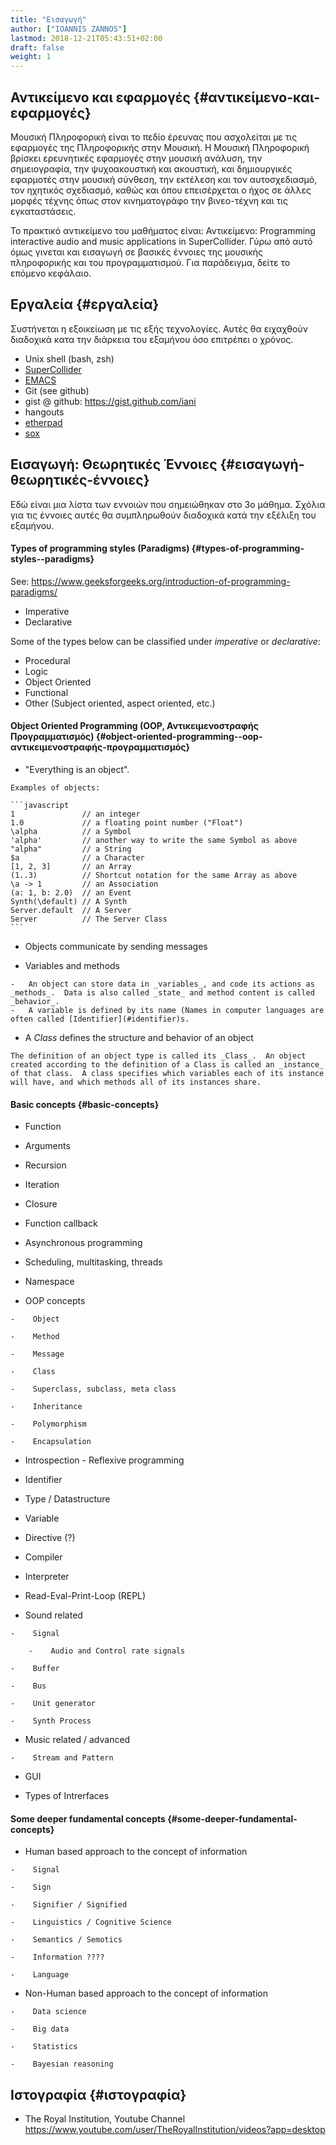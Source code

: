 ```yaml
---
title: "Εισαγωγή"
author: ["IOANNIS ZANNOS"]
lastmod: 2018-12-21T05:43:51+02:00
draft: false
weight: 1
---
```


## Αντικείμενο και εφαρμογές {#αντικείμενο-και-εφαρμογές}

Μουσική Πληροφορική είναι το πεδίο έρευνας που ασχολείται με τις εφαρμογές της Πληροφορικής στην Μουσική.  Η Μουσική Πληροφορική βρίσκει ερευνητικές εφαρμογές στην μουσική ανάλυση, την σημειογραφία, την ψυχοακουστική και ακουστική, και δημιουργικές εφαρμοτές στην μουσική σύνθεση, την εκτέλεση και τον αυτοσχεδιασμό, τον ηχητικός σχεδιασμό, καθώς και όπου επεισέρχεται ο ήχος σε άλλες μορφές τέχνης όπως στον κινηματογράφο την βινεο-τέχνη και τις  εγκαταστάσεις.

Το πρακτικό αντικείμενο του μαθήματος είναι: Αντικείμενο: Programming interactive audio and music applications in SuperCollider.  Γύρω από αυτό όμως γινεται και εισαγωγή σε βασικές έννοιες της μουσικής πληροφορικής και του προγραμματισμού.  Για παράδειγμα, δείτε το επόμενο κεφάλαιο.


## Εργαλεία {#εργαλεία}

Συστήνεται η εξοικείωση με τις εξής τεχνολογίες. Αυτές θα ειχαχθούν διαδοχικά κατα την διάρκεια του εξαμήνου όσο επιτρέπει ο χρόνος.

-   Unix shell (bash, zsh)
-   [SuperCollider](https://supercollider.github.io/)
-   [EMACS](https://www.gnu.org/software/emacs/manual/html%5Fnode/emacs/Intro.html)
-   Git (see github)
-   gist @ github: <https://gist.github.com/iani>
-   hangouts
-   [etherpad](http://etherpad.org/)
-   [sox](http://sox.sourceforge.net/)


## Εισαγωγή: Θεωρητικές Έννοιες {#εισαγωγή-θεωρητικές-έννοιες}

Εδώ είναι μια λίστα των εννοιών που σημειώθηκαν στο 3ο μάθημα.  Σχόλια για τις έννοιες αυτές θα συμπληρωθούν διαδοχικά κατά την εξέλιξη του εξαμήνου.


#### Types of programming styles (Paradigms) {#types-of-programming-styles--paradigms}

See: <https://www.geeksforgeeks.org/introduction-of-programming-paradigms/>

-   Imperative
-   Declarative

Some of the types below can be classified under _imperative_ or _declarative_:

-   Procedural
-   Logic
-   Object Oriented
-   Functional
-   Other (Subject oriented, aspect oriented, etc.)


#### Object Oriented Programming (OOP, Αντικειμενοστραφής Προγραμματισμός) {#object-oriented-programming--oop-αντικειμενοστραφής-προγραμματισμός}

-    "Everything is an object".

    Examples of objects:

    ```javascript
    1               // an integer
    1.0             // a floating point number ("Float")
    \alpha          // a Symbol
    'alpha'         // another way to write the same Symbol as above
    "alpha"         // a String
    $a              // a Character
    [1, 2, 3]       // an Array
    (1..3)          // Shortcut notation for the same Array as above
    \a -> 1         // an Association
    (a: 1, b: 2.0)  // an Event
    Synth(\default) // A Synth
    Server.default  // A Server
    Server          // The Server Class
    ```

-    Objects communicate by sending messages

-    Variables and methods

    -   An object can store data in _variables_, and code its actions as _methods_.  Data is also called _state_ and method content is called _behavior_.
    -   A variable is defined by its name (Names in computer languages are often called [Identifier](#identifier)s.

-    A _Class_ defines the structure and behavior of an object

    The definition of an object type is called its _Class_.  An object created according to the definition of a Class is called an _instance_ of that class.  A class specifies which variables each of its instance will have, and which methods all of its instances share.


#### Basic concepts {#basic-concepts}

-    Function

-    Arguments

-    Recursion

-    Iteration

-    Closure

-    Function callback

-    Asynchronous programming

-    Scheduling, multitasking, threads

-    Namespace

-    OOP concepts

    -    Object

    -    Method

    -    Message

    -    Class

    -    Superclass, subclass, meta class

    -    Inheritance

    -    Polymorphism

    -    Encapsulation

-    Introspection - Reflexive programming

-    Identifier

-    Type / Datastructure

-    Variable

-    Directive (?)

-    Compiler

-    Interpreter

-    Read-Eval-Print-Loop (REPL)

-    Sound related

    -    Signal

        -    Audio and Control rate signals

    -    Buffer

    -    Bus

    -    Unit generator

    -    Synth Process

-    Music related / advanced

    -    Stream and Pattern

-    GUI

-    Types of Intrerfaces


#### Some deeper fundamental concepts {#some-deeper-fundamental-concepts}

-    Human based approach to the concept of information

    -    Signal

    -    Sign

    -    Signifier / Signified

    -    Linguistics / Cognitive Science

    -    Semantics / Semotics

    -    Information ????

    -    Language

-    Non-Human based approach to the concept of information

    -    Data science

    -    Big data

    -    Statistics

    -    Bayesian reasoning


## Ιστογραφία {#ιστογραφία}

-   The Royal Institution, Youtube Channel <https://www.youtube.com/user/TheRoyalInstitution/videos?app=desktop>

